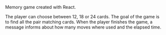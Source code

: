 Memory game created with React.

The player can choose between 12, 18 or 24 cards. The goal of the game is to find all the pair matching cards. When the player finishes the game, a message informs about how many moves where used and the elapsed time.
